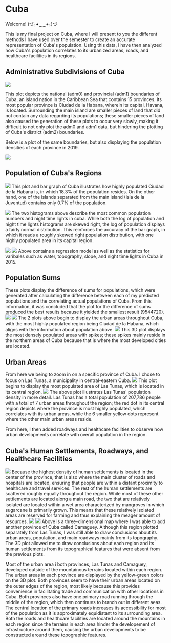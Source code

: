 # Cuba

Welcome! (づ｡◕‿‿◕｡)づ 

This is my final project on Cuba, where I will present to you the different methods I have used over the semester to create an accurate representation of Cuba's population. Using this data, I have then analyzed how Cuba's population correlates to its urbanized areas, roads, and healthcare facilities in its regions.

## Administrative Subdivisions of Cuba

![](adms.png)

This plot depicts the national (adm0) and provincial (adm1) boundaries of Cuba, an island nation in the Caribbean Sea that contains 15 provinces. Its most popular province is Ciudad de la Habana, wherein its capital, Havana, is located. Surrounding the main island are smaller pieces of land that did not contain any data regarding its populations; these smaller pieces of land also caused the generation of these plots to occur very slowly, making it difficult to not only plot the adm0 and adm1 data, but hindering the plotting of Cuba's district (adm2) boundaries.

Below is a plot of the same boundaries, but also displaying the population densities of each province in 2019.

![](cuba.png)

## Population of Cuba's Regions

![](cubaproject.png)
This plot and bar graph of Cuba illustrates how highly populated Ciudad de la Habana is, in which 18.3% of the population resides. On the other hand, one of the islands separated from the main island (Isla de la Juventud) contains only 0.7% of the population.

![](histograms.png)
The two histograms above describe the most common population numbers and night time lights in cuba. While both the log of population and night time lights histograms are skewed right, the log of population displays a fairly normal distribution. This reinforces the accuracy of the bar graph, in which it reads a roughly skewed right population distribution, with one highly populated area in its capital region.

![](cuba_reg_model.png)
![](statistics.png)
Above contains a regression model as well as the statistics for varibales such as water, topography, slope, and night time lights in Cuba in 2015. 

## Population Sums

These plots display the difference of sums for populations, which were generated after calculating the difference between each of my predicted populations and the correlating actual populations of Cuba. From this information, it was concluded that the plot for the difference of sums produced the best results because it yielded the smallest result (9544720).
![](cub_pop_sums.png)
![](cub_diff_sums.png)
The 2 plots above begin to display the urban areas throughout Cuba, with the most highly populated region being Ciudad de la Habana, which aligns with the information about population above.
![](cuba_sums_3D.png)
This 3D plot displays the most densely populated areas with spikes; these spikes mainly reside in the northern areas of Cuba because that is where the most developed cities are located.

## Urban Areas
From here we being to zoom in on a specific province of Cuba. I chose to focus on Las Tunas, a municipality in central-eastern Cuba.
![](cub_pop15.png)
This plot begins to display the most populated area of Las Tunas, which is located in its central region.
![](urbanareas.png)
The above plot illustrates Las Tunas' population density in more detail. Las Tunas has a total population of 207,786 people with a total of 7 urban areas throughout the region; the red dot in its central region depicts where the province is most highly populated, which correlates with its urban areas, while the 6 smaller yellow dots represent where the other main urban areas reside. 

From here, I then added roadways and healthcare facilities to observe how urban developments correlate with overall population in the region.

## Cuba's Human Settlements, Roadways, and Healthcare Facilities

![](healthcare_cuba.png)
Because the highest density of human settlements is located in the center of the province, that is also where the main cluster of roads and hospitals are located, ensuring that people are within a distant proximity to healthcare and travel services. The rest of the human settlements are scattered roughly equally throughout the region. While most of these other settlements are located along a main road, the two that are relatively isolated are located within a wet area characterized by mangroves in which sugarcane is primarily grown. This means that these relatively isolated areas are reserved for farming and thus explaining the meager amount of resources.
![](chart.png)
![](final3Dplot.png)
Above is a three-dimensional map where I was able to add another province of Cuba called Camaguey. Although this region plotted separately from Las Tunas, I was still able to draw conclusions about its urban areas, population, and main roadways mainly from its topography. The 3D plot allowed me to draw conclusions about each region and its human settlements from its topographical features that were absent from the previous plots. 

Most of the urban area i both provinces, Las Tunas and Camaguey, developed outside of the mountainous terrains located within each region. The urban areas in each province are displayed by the yellow-green colors on the 3D plot. Both provinces seem to have their urban areas located on the outer edges of the region, most likely because this provides convenience in facilitating trade and communication with other locations in Cuba. Both provinces also have one primary road running through the middle of the region, which then continues to branch out in different aeas. The central location of the primary roads increases its accessibility for most of the population as it is approximately equidistant to its surrounding area. Both the roads and healthcare facilities are located around the mountains in each region since the terrains in each area hinder the developement of infrastructure around them, causing the urban developments to be constructed around these topographic features.



